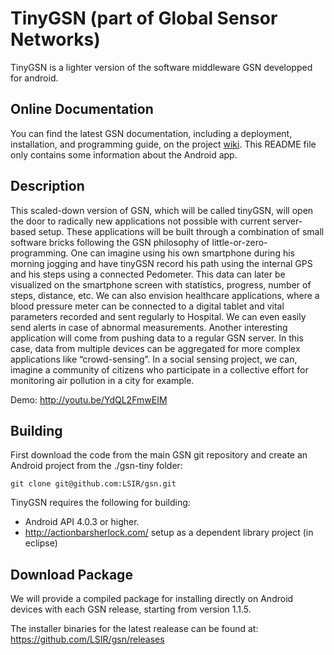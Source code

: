 # TinyGSN (part of Global Sensor Networks)

TinyGSN is a lighter version of the software middleware GSN developped for android. 

## Online Documentation

You can find the latest GSN documentation, including a deployment, installation, and programming
guide, on the project [wiki](https://github.com/LSIR/gsn/wiki).
This README file only contains some information about the Android app.

## Description

This scaled-down version of GSN, which will be called tinyGSN, will open the door to radically new applications not possible with current server-based setup. These applications will be built through a combination of small software bricks following the GSN philosophy of little-or-zero-programming. One can imagine using his own smartphone during his morning jogging and have tinyGSN record his path using the internal GPS and his steps using a connected Pedometer. This data can later be visualized on the smartphone screen with statistics, progress, number of steps, distance, etc. We can also envision healthcare applications, where a blood pressure meter can be connected to a digital tablet and vital parameters recorded and sent regularly to Hospital. We can even easily send alerts in case of abnormal measurements. Another interesting application will come from pushing data to a regular GSN server. In this case, data from multiple devices can be aggregated for more complex applications like “crowd-sensing”. In a social sensing project, we can, imagine a community of citizens who participate in a collective effort for monitoring air pollution in a city for example. 

Demo: http://youtu.be/YdQL2FmwEIM

## Building

First download the code from the main GSN git repository and create an Android project from the ./gsn-tiny folder:

    git clone git@github.com:LSIR/gsn.git

TinyGSN requires the following for building:

* Android API 4.0.3 or higher.
* http://actionbarsherlock.com/ setup as a dependent library project (in eclipse)

## Download Package

We will provide a compiled package for installing directly on Android devices with each GSN release, starting from version 1.1.5. 

The installer binaries for the latest realease can be found at:
<https://github.com/LSIR/gsn/releases>
